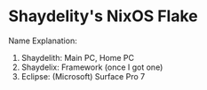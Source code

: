  # Shaydelity's NixOS Flake

Name Explanation:
1. Shaydelith: Main PC, Home PC
2. Shaydelix: Framework (once I got one)
3. Eclipse: (Microsoft) Surface Pro 7